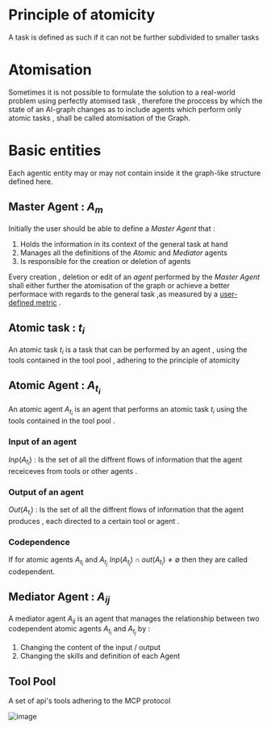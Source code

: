 # Principle of atomicity

A task is defined as such if it can not be further subdivided to smaller tasks 

# Atomisation 

Sometimes it is not possible to formulate the solution to a real-world problem using perfectly atomised task , therefore the proccess by which the state of an AI-graph changes as to include agents which perform only atomic tasks , shall be called atomisation of the Graph. 

# Basic entities 

Each agentic entity may or may not contain inside it the graph-like structure defined here.  

## Master Agent : $A_{m}$ 

Initially the user should be able to define a *Master Agent* that  :

1. Holds the information  in its context of the general task at hand
2. Manages all the definitions of the *Atomic* and *Mediator* agents 
3. Is responsible for the creation or deletion of agents 

Every creation , deletion or edit of an *agent* performed by the *Master Agent* shall either further the atomisation of the graph or achieve a better performace with regards to the general task ,as measured by a <u>user-defined metric</u> .  

## Atomic task : $t_{i}$

An atomic task  $t_{i}$  is a task that can be performed by an agent , using the tools contained in the tool pool , adhering to the principle of atomicity

## Atomic Agent : $A_{t_{i}}$

An atomic agent $A_{t_{i}}$ is an agent that performs an atomic task $t_{i}$ using the tools contained in the tool pool . 

### Input of an agent 
$Inp(A_{{t_i}})$ :  Is the set of all the diffrent flows of information that the agent receiceves from tools or other agents .
### Output of an agent 
$Out(A_{{t_i}})$ :  Is the set of all the diffrent flows of information that the agent produces , each directed to a certain tool or agent  .

### Codependence 

If for atomic agents $A_{{t_{i}}}$ and $A_{{t_j}}$  $Inp(A_{t_{j}}) \cap out(A_{t_{i}}) \neq \emptyset$  then they are called codependent.

## Mediator Agent : $A_{ij}$

A mediator agent $A_{ij}$ is an agent that manages the relationship between two codependent atomic agents $A_{{t_{i}}}$ and $A_{{t_j}}$  by : 

1. Changing the content of the input / output 
2. Changing the skills and definition of each Agent 

 
## Tool Pool 

A set of api's tools adhering to the MCP protocol 

![image](https://github.com/user-attachments/assets/3c967376-7ee6-44aa-a138-14f49371c16a)



